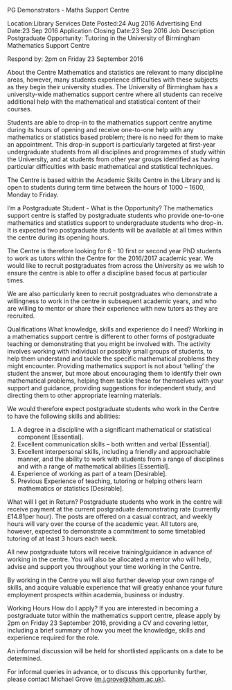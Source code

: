PG Demonstrators - Maths Support Centre

Location:Library Services
Date Posted:24 Aug 2016
Advertising End Date:23 Sep 2016
Application Closing Date:23 Sep 2016
Job Description
Postgraduate Opportunity: Tutoring in the University of Birmingham Mathematics Support Centre

Respond by: 2pm on Friday 23 September 2016

About the Centre
Mathematics and statistics are relevant to many discipline areas, however, many students experience difficulties with these subjects as they begin their university studies.  The University of Birmingham has a university-wide mathematics support centre where all students can receive additional help with the mathematical and statistical content of their courses. 

Students are able to drop-in to the mathematics support centre anytime during its hours of opening and receive one-to-one help with any mathematics or statistics based problem; there is no need for them to make an appointment.  This drop-in support is particularly targeted at first-year undergraduate students from all disciplines and programmes of study within the University, and at students from other year groups identified as having particular difficulties with basic mathematical and statistical techniques.

The Centre is based within the Academic Skills Centre in the Library and is open to students during term time between the hours of 1000 – 1600, Monday to Friday.

I’m a Postgraduate Student - What is the Opportunity?
The mathematics support centre is staffed by postgraduate students who provide one-to-one mathematics and statistics support to undergraduate students who drop-in.  It is expected two postgraduate students will be available at all times within the centre during its opening hours.

The Centre is therefore looking for 6 - 10 first or second year PhD students to work as tutors within the Centre for the 2016/2017 academic year.   We would like to recruit postgraduates from across the University as we wish to ensure the centre is able to offer a discipline based focus at particular times.

We are also particularly keen to recruit postgraduates who demonstrate a willingness to work in the centre in subsequent academic years, and who are willing to mentor or share their experience with new tutors as they are recruited.

 

Qualifications
What knowledge, skills and experience do I need?
Working in a mathematics support centre is different to other forms of postgraduate teaching or demonstrating that you might be involved with.  The activity involves working with individual or possibly small groups of students, to help them understand and tackle the specific mathematical problems they might encounter.  Providing mathematics support is not about ‘telling’ the student the answer, but more about encouraging them to identify their own mathematical problems, helping them tackle these for themselves with your support and guidance, providing suggestions for independent study, and directing them to other appropriate learning materials.

We would therefore expect postgraduate students who work in the Centre to have the following skills and abilities:

1. A degree in a discipline with a significant mathematical or statistical component [Essential].
2. Excellent communication skills – both written and verbal [Essential].
3. Excellent interpersonal skills, including a friendly and approachable manner, and the ability to work with students from a range of disciplines and with a range of mathematical abilities [Essential].
4. Experience of working as part of a team [Desirable].
5. Previous Experience of teaching, tutoring or helping others learn mathematics or statistics [Desirable].

What will I get in Return?
Postgraduate students who work in the centre will receive payment at the current postgraduate demonstrating rate (currently £14.81per hour). The posts are offered on a casual contract, and weekly hours will vary over the course of the academic year.  All tutors are, however, expected to demonstrate a commitment to some timetabled tutoring of at least 3 hours each week. 

All new postgraduate tutors will receive training/guidance in advance of working in the centre. You will also be allocated a mentor who will help, advise and support you throughout your time working in the Centre.

By working in the Centre you will also further develop your own range of skills, and acquire valuable experience that will greatly enhance your future employment prospects within academia, business or industry.

Working Hours
How do I apply?
If you are interested in becoming a postgraduate tutor within the mathematics support centre, please apply by 2pm on Friday 23 September 2016, providing a CV and covering letter, including a brief summary of how you meet the knowledge, skills and experience required for the role.

An informal discussion will be held for shortlisted applicants on a date to be determined.

For informal queries in advance, or to discuss this opportunity further, please contact Michael Grove (m.j.grove@bham.ac.uk).


